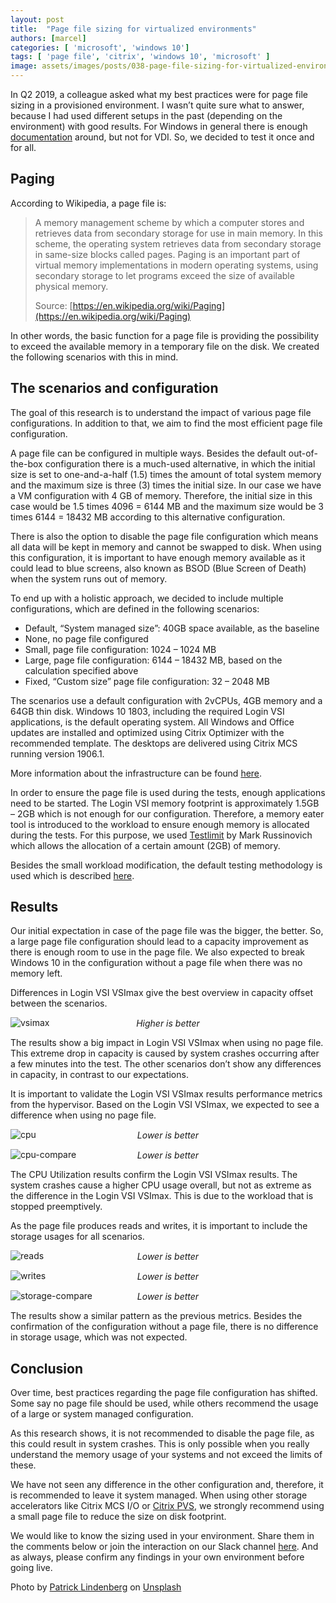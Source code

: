```yaml
---
layout: post
title:  "Page file sizing for virtualized environments"
authors: [marcel]
categories: [ 'microsoft', 'windows 10']
tags: [ 'page file', 'citrix', 'windows 10', 'microsoft' ]
image: assets/images/posts/038-page-file-sizing-for-virtualized-environments/038-page-file-feature-image.png
---
```

In Q2 2019, a colleague asked what my best practices were for page file sizing in a provisioned environment. I wasn’t quite sure what to answer, because I had used different setups in the past (depending on the environment) with good results. For Windows in general there is enough [documentation](https://docs.microsoft.com/en-us/windows/client-management/determine-appropriate-page-file-size) around, but not for VDI. So, we decided to test it once and for all.

## Paging
According to Wikipedia, a page file is:

> A memory management scheme by which a computer stores and retrieves data from secondary storage for use in main memory. In this scheme, the operating system retrieves data from secondary storage in same-size blocks called pages. Paging is an important part of virtual memory implementations in modern operating systems, using secondary storage to let programs exceed the size of available physical memory.
>
> Source: [https://en.wikipedia.org/wiki/Paging](https://en.wikipedia.org/wiki/Paging)

In other words, the basic function for a page file is providing the possibility to exceed the available memory in a temporary file on the disk. We created the following scenarios with this in mind.

## The scenarios and configuration
The goal of this research is to understand the impact of various page file configurations. In addition to that, we aim to find the most efficient page file configuration.

A page file can be configured in multiple ways. Besides the default out-of-the-box configuration there is a much-used alternative, in which the initial size is set to one-and-a-half (1.5) times the amount of total system memory and the maximum size is three (3) times the initial size. In our case we have a VM configuration with 4 GB of memory. Therefore, the initial size in this case would be 1.5 times 4096 = 6144 MB and the maximum size would be 3 times 6144 = 18432 MB according to this alternative configuration.

There is also the option to disable the page file configuration which means all data will be kept in memory and cannot be swapped to disk. When using this configuration, it is important to have enough memory available as it could lead to blue screens, also known as BSOD (Blue Screen of Death) when the system runs out of memory.

To end up with a holistic approach, we decided to include multiple configurations, which are defined in the following scenarios:

  * Default, “System managed size”: 40GB space available, as the baseline
  * None, no page file configured
  * Small, page file configuration: 1024 – 1024 MB
  * Large, page file configuration: 6144 – 18432 MB, based on the calculation specified above
  * Fixed, “Custom size” page file configuration: 32 – 2048 MB

The scenarios use a default configuration with 2vCPUs, 4GB memory and a 64GB thin disk. Windows 10 1803, including the required Login VSI applications, is the default operating system. All Windows and Office updates are installed and optimized using Citrix Optimizer with the recommended template. The desktops are delivered using Citrix MCS running version 1906.1.

More information about the infrastructure can be found [here]({{site.baseurl}}/architecture-and-hardware-setup-overview-2018).

In order to ensure the page file is used during the tests, enough applications need to be started. The Login VSI memory footprint is approximately 1.5GB – 2GB which is not enough for our configuration. Therefore, a memory eater tool is introduced to the workload to ensure enough memory is allocated during the tests. For this purpose, we used [Testlimit](https://docs.microsoft.com/en-us/sysinternals/downloads/testlimit) by Mark Russinovich which allows the allocation of a certain amount (2GB) of memory.

Besides the small workload modification, the default testing methodology is used which is described [here]({{site.baseurl}}/insight-in-the-testing-methodology).

## Results
Our initial expectation in case of the page file was the bigger, the better. So, a large page file configuration should lead to a capacity improvement as there is enough room to use in the page file. We also expected to break Windows 10 in the configuration without a page file when there was no memory left.

Differences in Login VSI VSImax give the best overview in capacity offset between the scenarios.

![vsimax]({{site.baseurl}}/assets/images/posts/038-page-file-sizing-for-virtualized-environments/038-page-file-vsimax.png)
<p align="center" style="margin-top: -30px;" >
  <i>Higher is better</i>
</p>

The results show a big impact in Login VSI VSImax when using no page file. This extreme drop in capacity is caused by system crashes occurring after a few minutes into the test. The other scenarios don’t show any differences in capacity, in contrast to our expectations.

It is important to validate the Login VSI VSImax results performance metrics from the hypervisor. Based on the Login VSI VSImax, we expected to see a difference when using no page file.

![cpu]({{site.baseurl}}/assets/images/posts/038-page-file-sizing-for-virtualized-environments/038-page-file-host-cpu.png)
<p align="center" style="margin-top: -30px;" >
  <i>Lower is better</i>
</p>

![cpu-compare]({{site.baseurl}}/assets/images/posts/038-page-file-sizing-for-virtualized-environments/038-page-file-host-cpu-compare.png)
<p align="center" style="margin-top: -30px;" >
  <i>Lower is better</i>
</p>

The CPU Utilization results confirm the Login VSI VSImax results. The system crashes cause a higher CPU usage overall, but not as extreme as the difference in the Login VSI VSImax. This is due to the workload that is stopped preemptively.

As the page file produces reads and writes, it is important to include the storage usages for all scenarios.

![reads]({{site.baseurl}}/assets/images/posts/038-page-file-sizing-for-virtualized-environments/038-page-file-host-reads.png)
<p align="center" style="margin-top: -30px;" >
  <i>Lower is better</i>
</p>

![writes]({{site.baseurl}}/assets/images/posts/038-page-file-sizing-for-virtualized-environments/038-page-file-host-writes.png)
<p align="center" style="margin-top: -30px;" >
  <i>Lower is better</i>
</p>

![storage-compare]({{site.baseurl}}/assets/images/posts/038-page-file-sizing-for-virtualized-environments/038-page-file-host-reads-writes-compare.png)
<p align="center" style="margin-top: -30px;" >
  <i>Lower is better</i>
</p>

The results show a similar pattern as the previous metrics. Besides the confirmation of the configuration without a page file, there is no difference in storage usage, which was not expected.

## Conclusion
Over time, best practices regarding the page file configuration has shifted. Some say no page file should be used, while others recommend the usage of a large or system managed configuration.

As this research shows, it is not recommended to disable the page file, as this could result in system crashes. This is only possible when you really understand the memory usage of your systems and not exceed the limits of these.

We have not seen any difference in the other configuration and, therefore, it is recommended to leave it system managed. When using other storage accelerators like Citrix MCS I/O or [Citrix PVS](https://www.carlstalhood.com/pvs-master-device-preparation/#pagefile), we strongly recommend using a small page file to reduce the size on disk footprint.

We would like to know the sizing used in your environment. Share them in the comments below or join the interaction on our Slack channel [here](https://{{site.title}}.slack.com). And as always, please confirm any findings in your own environment before going live.

Photo by [Patrick Lindenberg](https://unsplash.com/@heapdump?utm_source=unsplash&utm_medium=referral&utm_content=creditCopyText) on [Unsplash](https://unsplash.com/?utm_source=unsplash&utm_medium=referral&utm_content=creditCopyText)